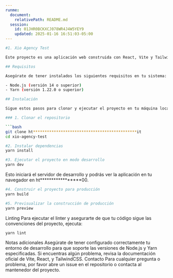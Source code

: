 ```yaml
---
runme:
  document:
    relativePath: README.md
  session:
    id: 01JHR0BCKXCJ078WR4J4W5YEY9
    updated: 2025-01-16 16:51:03-05:00
---
```


```sh
#1. Xio Agency Test

Este proyecto es una aplicación web construida con React, Vite y TailwindCSS.

## Requisitos

Asegúrate de tener instalados los siguientes requisitos en tu sistema:

- Node.js (versión 14 o superior)
- Yarn (versión 1.22.0 o superior)

## Instalación

Sigue estos pasos para clonar y ejecutar el proyecto en tu máquina local.

### 1. Clonar el repositorio

```bash
git clone ht*********************************************it
cd xio-agency-test
```

```sh
#2. Instalar dependencias
yarn install
```

```sh
#3. Ejecutar el proyecto en modo desarrollo
yarn dev
```

Esto iniciará el servidor de desarrollo y podrás ver la aplicación en tu navegador en ht*****************00.

```sh
#4. Construir el proyecto para producción
yarn build
```

```sh
#5. Previsualizar la construcción de producción
yarn preview
```

Linting
Para ejecutar el linter y asegurarte de que tu código sigue las convenciones del proyecto, ejecuta:

```sh
yarn lint
```

Notas adicionales
Asegúrate de tener configurado correctamente tu entorno de desarrollo para que soporte las versiones de Node.js y Yarn especificadas.
Si encuentras algún problema, revisa la documentación oficial de Vite, React, y TailwindCSS.
Contacto
Para cualquier pregunta o problema, por favor abre un issue en el repositorio o contacta al mantenedor del proyecto.
